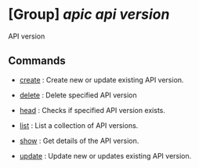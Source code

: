 # [Group] _apic api version_

API version

## Commands

- [create](/Commands/apic/api/version/_create.md)
: Create new or update existing API version.

- [delete](/Commands/apic/api/version/_delete.md)
: Delete specified API version

- [head](/Commands/apic/api/version/_head.md)
: Checks if specified API version exists.

- [list](/Commands/apic/api/version/_list.md)
: List a collection of API versions.

- [show](/Commands/apic/api/version/_show.md)
: Get details of the API version.

- [update](/Commands/apic/api/version/_update.md)
: Update new or updates existing API version.
